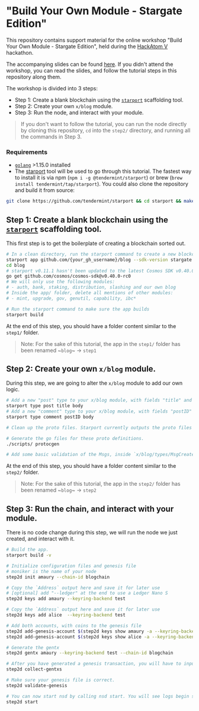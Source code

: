# "Build Your Own Module - Stargate Edition"

This repository contains support material for the online workshop "Build Your Own Module - Stargate Edition", held during the [HackAtom V](https://five.hackatom.org/) hackathon.

The accompanying slides can be found [here](TODO). If you didn't attend the workshop, you can read the slides, and follow the tutorial steps in this repository along them.

The workshop is divided into 3 steps:

- Step 1: Create a blank blockchain using the [`starport`](https://github.com/tendermint/starport) scaffolding tool.
- Step 2: Create your own `x/blog` module.
- Step 3: Run the node, and interact with your module.

> If you don't want to follow the tutorial, you can run the node directly by cloning this repository, `cd` into the `step2/` directory, and running all the commands in Step 3.

### Requirements

- [`golang`](https://golang.org/doc/install) >1.15.0 installed
- The [starport](https://github.com/tendermint/starport) tool will be used to go through this tutorial. The fastest way to install it is via npm (`npm i -g @tendermint/starport`) or brew (`brew install tendermint/tap/starport`). You could also clone the repository and build it from source:

```bash
git clone https://github.com/tendermint/starport && cd starport && make
```

## Step 1: Create a blank blockchain using the [`starport`](https://github.com/tendermint/starport) scaffolding tool.

This first step is to get the boilerplate of creating a blockchain sorted out.

```bash
# In a clean directory, run the starport command to create a new blockchain skeleton.
starport app github.com/{your_gh_username}/blog --sdk-version stargate
cd blog
# starport v0.11.1 hasn't been updated to the latest Cosmos SDK v0.40.0-rc0, so we update it manually.
go get github.com/cosmos/cosmos-sdk@v0.40.0-rc0
# We will only use the following modules:
# - auth, bank, staking, distribution, slashing and our own blog
# Inside the app/ folder, delete all mentions of other modules:
# - mint, upgrade, gov, genutil, capability, ibc*

# Run the starport command to make sure the app builds
starport build
```

At the end of this step, you should have a folder content similar to the `step1/` folder.

> Note: For the sake of this tutorial, the app in the `step1/` folder has been renamed ~`blog`~ -> `step1`

## Step 2: Create your own `x/blog` module.

During this step, we are going to alter the `x/blog` module to add our own logic.

```bash
# Add a new "post" type to your x/blog module, with fields "title" and "body"
starport type post title body
# Add a new "comment" type to your x/blog module, with fields "postID" and "body"
starport type comment postID body

# Clean up the proto files. Starport currently outputs the proto files inside `proto/blog/v1beta`, it should be renamed to `v1beta1`.

# Generate the go files for these proto definitions.
./scripts/ protocgen

# Add some basic validation of the Msgs, inside `x/blog/types/MsgCreate{Post,Comment}`.
```

At the end of this step, you should have a folder content similar to the `step2/` folder.

> Note: For the sake of this tutorial, the app in the `step2/` folder has been renamed ~`blog`~ -> `step2`

## Step 3: Run the chain, and interact with your module.

There is no code change during this step, we will run the node we just created, and interact with it.

```bash
# Build the app.
starport build -v

# Initialize configuration files and genesis file
# moniker is the name of your node
step2d init amaury --chain-id blogchain

# Copy the `Address` output here and save it for later use
# [optional] add "--ledger" at the end to use a Ledger Nano S
step2d keys add amaury --keyring-backend test

# Copy the `Address` output here and save it for later use
step2d keys add alice  --keyring-backend test

# Add both accounts, with coins to the genesis file
step2d add-genesis-account $(step2d keys show amaury -a --keyring-backend test) 1000token,100000000stake
step2d add-genesis-account $(step2d keys show alice -a --keyring-backend test) 1000token,100000000stake

# Generate the gentx
step2d gentx amaury --keyring-backend test --chain-id blogchain

# After you have generated a genesis transaction, you will have to input the genTx into the genesis file, so that your blog chain is aware of the validators. To do so, run:
step2d collect-gentxs

# Make sure your genesis file is correct.
step2d validate-genesis

# You can now start nsd by calling nsd start. You will see logs begin streaming that represent blocks being produced, this will take a couple of seconds.
step2d start
```
